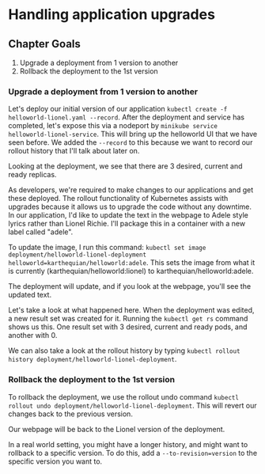 # Handling application upgrades

## Chapter Goals
1. Upgrade a deployment from 1 version to another
2. Rollback the deployment to the 1st version

### Upgrade a deployment from 1 version to another

Let's deploy our initial version of our application `kubectl create -f helloworld-lionel.yaml --record`. After the deployment and service has completed, let's expose this via a nodeport by `minikube service helloworld-lionel-service`. This will bring up the helloworld UI that we have seen before. We added the `--record` to this because we want to record our rollout history that I'll talk about later on.

Looking at the deployment, we see that there are 3 desired, current and ready replicas.

As developers, we're required to make changes to our applications and get these deployed. The rollout functionality of Kubernetes assists with upgrades because it allows us to upgrade the code without any downtime. In our application, I'd like to update the text in the webpage to Adele style lyrics rather than Lionel Richie. I'll package this in a container with a new label called "adele".

To update the image, I run this command: `kubectl set image deployment/helloworld-lionel-deployment helloworld=karthequian/helloworld:adele`. This sets the image from what it is currently (karthequian/helloworld:lionel) to karthequian/helloworld:adele.

The deployment will update, and if you look at the webpage, you'll see the updated text.

Let's take a look at what happened here. When the deployment was edited, a new result set was created for it. Running the `kubectl get rs` command shows us this. One result set with 3 desired, current and ready pods, and another with 0.

We can also take a look at the rollout history by typing `kubectl rollout history deployment/helloworld-lionel-deployment`.

### Rollback the deployment to the 1st version
To rollback the deployment, we use the rollout undo command `kubectl rollout undo deployment/helloworld-lionel-deployment`. This will revert our changes back to the previous version.

Our webpage will be back to the Lionel version of the deployment.

In a real world setting, you might have a longer history, and might want to rollback to a specific version. To do this, add a `--to-revision=version` to the specific version you want to.
